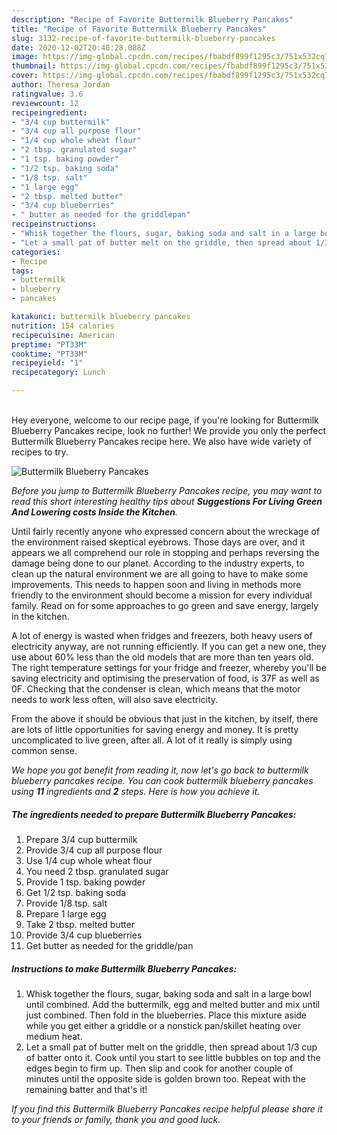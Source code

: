 ```yaml
---
description: "Recipe of Favorite Buttermilk Blueberry Pancakes"
title: "Recipe of Favorite Buttermilk Blueberry Pancakes"
slug: 3132-recipe-of-favorite-buttermilk-blueberry-pancakes
date: 2020-12-02T20:40:28.088Z
image: https://img-global.cpcdn.com/recipes/fbabdf899f1295c3/751x532cq70/buttermilk-blueberry-pancakes-recipe-main-photo.jpg
thumbnail: https://img-global.cpcdn.com/recipes/fbabdf899f1295c3/751x532cq70/buttermilk-blueberry-pancakes-recipe-main-photo.jpg
cover: https://img-global.cpcdn.com/recipes/fbabdf899f1295c3/751x532cq70/buttermilk-blueberry-pancakes-recipe-main-photo.jpg
author: Theresa Jordan
ratingvalue: 3.6
reviewcount: 12
recipeingredient:
- "3/4 cup buttermilk"
- "3/4 cup all purpose flour"
- "1/4 cup whole wheat flour"
- "2 tbsp. granulated sugar"
- "1 tsp. baking powder"
- "1/2 tsp. baking soda"
- "1/8 tsp. salt"
- "1 large egg"
- "2 tbsp. melted butter"
- "3/4 cup blueberries"
- " butter as needed for the griddlepan"
recipeinstructions:
- "Whisk together the flours, sugar, baking soda and salt in a large bowl until combined. Add the buttermilk, egg and melted butter and mix until just combined. Then fold in the blueberries. Place this mixture aside while you get either a griddle or a nonstick pan/skillet heating over medium heat."
- "Let a small pat of butter melt on the griddle, then spread about 1/3 cup of batter onto it. Cook until you start to see little bubbles on top and the edges begin to firm up. Then slip and cook for another couple of minutes until the opposite side is golden brown too. Repeat with the remaining batter and that&#39;s it!"
categories:
- Recipe
tags:
- buttermilk
- blueberry
- pancakes

katakunci: buttermilk blueberry pancakes 
nutrition: 154 calories
recipecuisine: American
preptime: "PT33M"
cooktime: "PT33M"
recipeyield: "1"
recipecategory: Lunch

---
```

<br>
Hey everyone, welcome to our recipe page, if you're looking for Buttermilk Blueberry Pancakes recipe, look no further! We provide you only the perfect Buttermilk Blueberry Pancakes recipe here. We also have wide variety of recipes to try.
<br>


![Buttermilk Blueberry Pancakes](https://img-global.cpcdn.com/recipes/fbabdf899f1295c3/751x532cq70/buttermilk-blueberry-pancakes-recipe-main-photo.jpg)

<i>Before you jump to Buttermilk Blueberry Pancakes recipe, you may want to read this short interesting healthy tips about 
<strong>Suggestions For Living Green And Lowering costs Inside the Kitchen</strong>.</i>
</br>

Until fairly recently anyone who expressed concern about the wreckage of the environment raised skeptical eyebrows. Those days are over, and it appears we all comprehend our role in stopping and perhaps reversing the damage being done to our planet. According to the industry experts, to clean up the natural environment we are all going to have to make some improvements. This needs to happen soon and living in methods more friendly to the environment should become a mission for every individual family. Read on for some approaches to go green and save energy, largely in the kitchen.

A lot of energy is wasted when fridges and freezers, both heavy users of electricity anyway, are not running efficiently. If you can get a new one, they use about 60% less than the old models that are more than ten years old. The right temperature settings for your fridge and freezer, whereby you'll be saving electricity and optimising the preservation of food, is 37F as well as 0F. Checking that the condenser is clean, which means that the motor needs to work less often, will also save electricity.

From the above it should be obvious that just in the kitchen, by itself, there are lots of little opportunities for saving energy and money. It is pretty uncomplicated to live green, after all. A lot of it really is simply using common sense.


<i>We hope you got benefit from reading it, now let's go back to buttermilk blueberry pancakes recipe. You can cook buttermilk blueberry pancakes using <strong>11</strong> ingredients and <strong>2</strong> steps. Here is how you achieve it.
</i>

##### The ingredients needed to prepare Buttermilk Blueberry Pancakes:

1. Prepare 3/4 cup buttermilk
1. Provide 3/4 cup all purpose flour
1. Use 1/4 cup whole wheat flour
1. You need 2 tbsp. granulated sugar
1. Provide 1 tsp. baking powder
1. Get 1/2 tsp. baking soda
1. Provide 1/8 tsp. salt
1. Prepare 1 large egg
1. Take 2 tbsp. melted butter
1. Provide 3/4 cup blueberries
1. Get  butter as needed for the griddle/pan


##### Instructions to make Buttermilk Blueberry Pancakes:

1. Whisk together the flours, sugar, baking soda and salt in a large bowl until combined. Add the buttermilk, egg and melted butter and mix until just combined. Then fold in the blueberries. Place this mixture aside while you get either a griddle or a nonstick pan/skillet heating over medium heat.
1. Let a small pat of butter melt on the griddle, then spread about 1/3 cup of batter onto it. Cook until you start to see little bubbles on top and the edges begin to firm up. Then slip and cook for another couple of minutes until the opposite side is golden brown too. Repeat with the remaining batter and that&#39;s it!


<i>If you find this Buttermilk Blueberry Pancakes recipe helpful please share it to your friends or family, thank you and good luck.</i>

